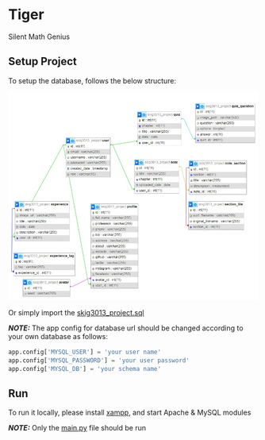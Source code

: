 # Tiger
Silent Math Genius


## Setup Project

To setup the database, follows the below structure:

![](database.jpg)

Or simply import the [skig3013_project.sql](skig3013_project.sql)

**_NOTE:_** The app config for database url should be changed according to your own database as follows:

```python
app.config['MYSQL_USER'] = 'your user name'
app.config['MYSQL_PASSWORD'] = 'your user password'
app.config['MYSQL_DB'] = 'your schema name'
```

## Run
To run it locally, please install [xampp](https://www.apachefriends.org/), and start Apache & MySQL modules

**_NOTE:_** Only the [main.py](main.py) file should be run
